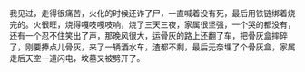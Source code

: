我见过，走得很痛苦，火化的时候还诈了尸，一直喊着没有死，最后用铁链绑着烧完的。火很旺，烧得嘎吱嘎吱响，烧了三天三夜，家属很坚强，一个哭的都没有，还有一个忍不住笑出了声，那晚风很大，运骨灰的路上还翻了车，把骨灰盒摔碎了，刚要捧点儿骨灰，来了一辆洒水车，渣都不剩，最后无奈埋了个骨灰盒，家属走后天空一道闪电，坟墓又被劈开了。
